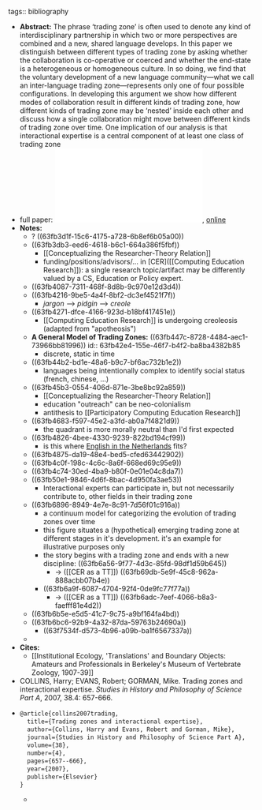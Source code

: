 tags:: bibliography

- **Abstract:** The phrase ‘trading zone’ is often used to denote any kind of interdisciplinary partnership in which two or more perspectives are combined and a new, shared language develops. In this paper we distinguish between different types of trading zone by asking whether the collaboration is co-operative or coerced and whether the end-state is a heterogeneous or homogeneous culture. In so doing, we find that the voluntary development of a new language community—what we call an inter-language trading zone—represents only one of four possible configurations. In developing this argument we show how different modes of collaboration result in different kinds of trading zone, how different kinds of trading zone may be ‘nested’ inside each other and discuss how a single collaboration might move between different kinds of trading zone over time. One implication of our analysis is that interactional expertise is a central component of at least one class of trading zone
- full paper: ![local copy](../assets/collins_et_al._-_2007_-_trading_zones_and_interactional_expertise_1677409314695_0.pdf), [online](http://www.worldpece.org/sites/default/files/artifacts/media/pdf/collins_et_al._-_2007_-_trading_zones_and_interactional_expertise.pdf)
- **Notes:**
	- ? ((63fb3d1f-15c6-4175-a728-6b8ef6b05a00))
	- ((63fb3db3-eed6-4618-b6c1-664a386f5fbf))
		- [[Conceptualizing the Researcher-Theory Relation]]
		- funding/positions/advisors/... in [CER]([[Computing Education Research]]): a single research topic/artifact may be differently valued by a CS, Education or Policy expert.
	- ((63fb4087-7311-468f-8d8b-9c970e12d3d4))
	- ((63fb4216-9be5-4a4f-8bf2-dc3ef4521f7f))
		- *jargon* --> *pidgin* --> *creole*
	- ((63fb4271-dfce-4166-923d-b18bf417451e))
		- [[Computing Education Research]] is undergoing creoleosis (adapted from "apotheosis")
	- **A General Model of Trading Zones:** ((63fb447c-8728-4484-aec1-73966bb81996))
	  id:: 63fb42e4-155e-46f7-b4f2-ba8ba4382b85
		- discrete, static in time
	- ((63fb44b2-bd1e-48a6-b9c7-bf6ac732b1e2))
		- languages being intentionally complex to identify social status (french, chinese, ...)
	- ((63fb45b3-0554-406d-871e-3be8bc92a859))
		- [[Conceptualizing the Researcher-Theory Relation]]
		- education "outreach" can be neo-colonialism
		- antithesis to [[Participatory Computing Education Research]]
	- ((63fb4683-f597-45e2-a3fd-ab0a7f4821d9))
		- the quadrant is more morally neutral than I'd first expected
	- ((63fb4826-4bee-4330-9239-822bd194cf99))
		- is this where [English in the Netherlands](https://www.dutchnews.nl/features/2018/01/english-is-no-longer-a-foreign-language-in-the-netherlands-but-it-has-a-unique-character-here/) fits?
	- ((63fb4875-da19-48e4-bed5-cfed63442902))
	- ((63fb4c0f-198c-4c6c-8a6f-668ed69c95e9))
	- ((63fb4c74-30ed-4ba9-b80f-0e01e04c8da7))
	- ((63fb50e1-9846-4d6f-8bac-4d950fa3ae53))
		- Interactional experts can participate in, but not necessarily contribute to, other fields in their trading zone
	- ((63fb6896-8949-4e7e-8c91-7d56f01c916a))
		- a continuum model for categorizing the evolution of trading zones over time
		- this figure situates a (hypothetical) emerging trading zone at different stages in it's development. it's an example for illustrative purposes only
		- the story begins with a trading zone and ends with a new discipline: ((63fb6a56-9f77-4d3c-85fd-98df1d59b645))
			- -> ([[CER as a TT]]) ((63fb69db-5e9f-45c8-962a-888acbb07b4e))
		- ((63fb6a9f-6087-4704-92f4-0de9fc77f77a))
			- -> ([[CER as a TT]]) ((63fb6adc-7eef-4066-b8a3-faefff81e4d2))
	- ((63fb6b5e-e5d5-41c7-9c75-a9bf164fa4bd))
	- ((63fb6bc6-92b9-4a32-87da-59763b24690a))
		- ((63f7534f-d573-4b96-a09b-ba1f6567337a))
	-
- **Cites:**
	- [[Institutional Ecology, 'Translations' and Boundary Objects: Amateurs and Professionals in Berkeley's Museum of Vertebrate Zoology, 1907-39]]
- COLLINS, Harry; EVANS, Robert; GORMAN, Mike. Trading zones and interactional expertise. *Studies in History and Philosophy of Science Part A*, 2007, 38.4: 657-666.
- ```
  @article{collins2007trading,
    title={Trading zones and interactional expertise},
    author={Collins, Harry and Evans, Robert and Gorman, Mike},
    journal={Studies in History and Philosophy of Science Part A},
    volume={38},
    number={4},
    pages={657--666},
    year={2007},
    publisher={Elsevier}
  }
  ```
	-